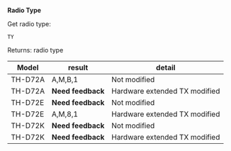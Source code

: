 __Radio Type__

Get radio type:

	TY

Returns: radio type

|Model|result|detail|
|---|---|---|
|TH-D72A|A,M,B,1|Not modified|
|TH-D72A|**Need feedback**|Hardware extended TX modified|
|TH-D72E|**Need feedback**|Not modified|
|TH-D72E|A,M,8,1|Hardware extended TX modified|
|TH-D72K|**Need feedback**|Not modified|
|TH-D72K|**Need feedback**|Hardware extended TX modified|
